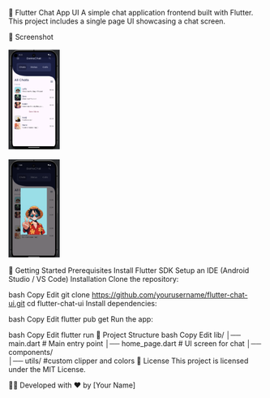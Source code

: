📱 Flutter Chat App UI
A simple chat application frontend built with Flutter. This project includes a single page UI showcasing a chat screen.

📸 Screenshot
<br><br>
<img src="assets/home.png" alt="Chat Screen" style="width: 20%; max-width: 200px;">
<br><br>
<img src="assets/dp.png" alt="Chat Screen" style="width: 20%; max-width: 200px;">


🚀 Getting Started
Prerequisites
Install Flutter SDK
Setup an IDE (Android Studio / VS Code)
Installation
Clone the repository:

bash
Copy
Edit
git clone https://github.com/yourusername/flutter-chat-ui.git
cd flutter-chat-ui
Install dependencies:

bash
Copy
Edit
flutter pub get
Run the app:

bash
Copy
Edit
flutter run
📂 Project Structure
bash
Copy
Edit
lib/
│── main.dart          # Main entry point
│── home_page.dart   # UI screen for chat
│── components/          
│── utils/            #custom clipper and colors
📜 License
This project is licensed under the MIT License.

👨‍💻 Developed with ❤️ by [Your Name]